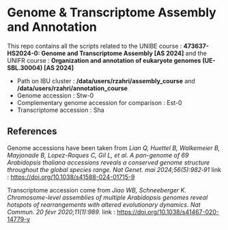 # Genome & Transcriptome Assembly and Annotation
This repo contains all the scripts related to the UNIBE course : **473637-HS2024-0: Genome and Transcriptome Assembly [AS 2024]** and the UNIFR course : **Organization and annotation of eukaryote genomes (UE-SBL.30004) [AS 2024]**

- Path on IBU cluster : **/data/users/rzahri/assembly_course** and **/data/users/rzahri/annotation_course**
- Genome accession : Stw-0
- Complementary genome accession for comparison : Est-0
- Transcriptome accession : Sha

## References
Genome accessions have been taken from *Lian Q, Huettel B, Walkemeier B, Mayjonade B, Lopez-Roques C, Gil L, et al. A pan-genome of 69 Arabidopsis thaliana accessions reveals a conserved genome structure throughout the global species range. Nat Genet. mai 2024;56(5):982‑91* link : https://doi.org/10.1038/s41588-024-01715-9 

Transcriptome accession come from *Jiao WB, Schneeberger K. Chromosome-level assemblies of multiple Arabidopsis genomes reveal hotspots of rearrangements with altered evolutionary dynamics. Nat Commun. 20 févr 2020;11(1):989.* link : https://doi.org/10.1038/s41467-020-14779-y

